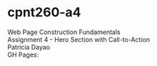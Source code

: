 # cpnt260-a4
Web Page Construction Fundamentals\
Assignment 4 - Hero Section with Call-to-Action\
Patricia Dayao\
GH Pages:
